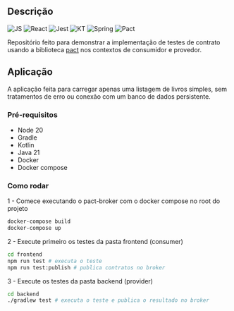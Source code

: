 ## Descrição

![JS](https://img.shields.io/badge/javascript-F7DF1E?style=for-the-badge&logo=javascript&logoColor=black)
![React](https://img.shields.io/badge/React-61DAFB?style=for-the-badge&logo=react&logoColor=black)
![Jest](https://img.shields.io/badge/jest-C21325?style=for-the-badge&logo=jest&logoColor=white)
![KT](https://img.shields.io/badge/kotlin-7F52FF?style=for-the-badge&logo=kotlin&logoColor=white)
![Spring](https://img.shields.io/badge/springboot-6DB33F?style=for-the-badge&logo=spring&logoColor=white)
![Pact](https://img.shields.io/badge/pact-black?style=for-the-badge&logo=&logoColor=white)

Repositório feito para demonstrar a implementação de testes de contrato usando a biblioteca [pact](https://pact.io/) nos contextos de consumidor e provedor.

## Aplicação

A aplicação feita para carregar apenas uma listagem de livros simples, sem tratamentos de erro ou conexão com um banco de dados persistente.

### Pré-requisitos

- Node 20
- Gradle
- Kotlin
- Java 21
- Docker
- Docker compose

### Como rodar

1 - Comece executando o pact-broker com o docker compose no root do projeto
```bash
docker-compose build
docker-compose up
```

2 - Execute primeiro os testes da pasta frontend (consumer)
```bash
cd frontend
npm run test # executa o teste
npm run test:publish # publica contratos no broker
```

3 - Execute os testes da pasta backend (provider)
```bash
cd backend
./gradlew test # executa o teste e publica o resultado no broker
```
